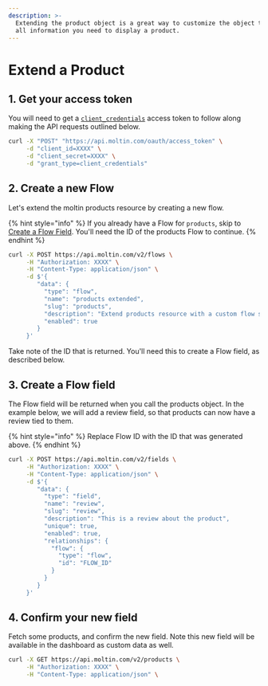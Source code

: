 ```yaml
---
description: >-
  Extending the product object is a great way to customize the object to have
  all information you need to display a product.
---
```


# Extend a Product

## 1. Get your access token

You will need to get a [`client_credentials`](https://docs.moltin.com/basics/authentication/client-credential-token) access token to follow along making the API requests outlined below.

```bash
curl -X "POST" "https://api.moltin.com/oauth/access_token" \
     -d "client_id=XXXX" \
     -d "client_secret=XXXX" \
     -d "grant_type=client_credentials"
```

## 2. Create a new Flow

 Let's extend the moltin products resource by creating a new flow.

{% hint style="info" %}
If you already have a Flow for `products`, skip to [Create a Flow Field](../serverless/short-order-id.md#2-create-a-flow-field). You'll need the ID of the products Flow to continue.
{% endhint %}

```bash
curl -X POST https://api.moltin.com/v2/flows \
     -H "Authorization: XXXX" \
     -H "Content-Type: application/json" \
     -d $'{
        "data": {
          "type": "flow",
          "name": "products extended",
          "slug": "products",
          "description": "Extend products resource with a custom flow so it can have all of the JSON you want and need.",
          "enabled": true
        }
     }'
```

Take note of the ID that is returned. You'll need this to create a Flow field, as described below.

## 3. Create a Flow field

The Flow field will be returned when you call the products object. In the example below, we will add a review field, so that products can now have a review tied to them.

{% hint style="info" %}
Replace Flow ID with the ID that was generated above.
{% endhint %}

```bash
curl -X POST https://api.moltin.com/v2/fields \
     -H "Authorization: XXXX" \
     -H "Content-Type: application/json" \
     -d $'{
        "data": {
          "type": "field",
          "name": "review",
          "slug": "review",
          "description": "This is a review about the product",
          "unique": true,
          "enabled": true,
          "relationships": {
            "flow": {
              "type": "flow",
              "id": "FLOW_ID"
            }
          }
        }
     }'
```

## 4. Confirm your new field

Fetch some products, and confirm the new field. Note this new field will be available in the dashboard as custom data as well.

```bash
curl -X GET https://api.moltin.com/v2/products \
     -H "Authorization: XXXX" \
     -H "Content-Type: application/json" \
```







